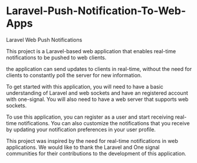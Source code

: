# Laravel-Push-Notification-To-Web-Apps


Laravel Web Push Notifications


This project is a Laravel-based web application that enables real-time notifications to be pushed to web clients. 

the application can send updates to clients in real-time, without the need for clients to constantly poll the server for new information.

To get started with this application, you will need to have a basic understanding of Laravel and web sockets and have an registered account with one-signal. You will also need to have a web server that supports web sockets.

To use this application, you can register as a user and start receiving real-time notifications. You can also customize the notifications that you receive by updating your notification preferences in your user profile.

This project was inspired by the need for real-time notifications in web applications. We would like to thank the Laravel and One signal communities for their contributions to the development of this application.
